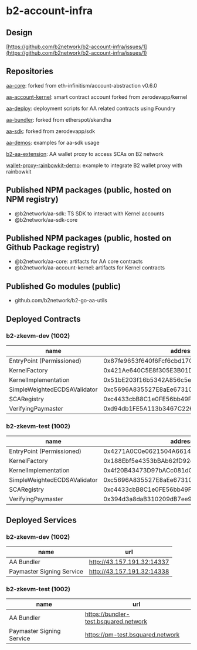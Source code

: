 # b2-account-infra

## Design

[https://github.com/b2network/b2-account-infra/issues/1](https://github.com/b2network/b2-account-infra/issues/1)

## Repositories

[aa-core](https://github.com/b2network/aa-core): forked from eth-infinitism/account-abstraction v0.6.0

[aa-account-kernel](https://github.com/b2network/aa-account-kernel): smart contract account forked from zerodevapp/kernel

[aa-deploy](https://github.com/b2network/aa-deploy): deployment scripts for AA related contracts using Foundry

[aa-bundler](https://github.com/b2network/aa-bundler): forked from etherspot/skandha

[aa-sdk](https://github.com/b2network/aa-sdk): forked from zerodevapp/sdk

[aa-demos](https://github.com/b2network/aa-demos): examples for aa-sdk usage

[b2-aa-extension](https://github.com/b2network/b2-aa-extension): AA wallet proxy to access SCAs on B2 network

[wallet-proxy-rainbowkit-demo](https://github.com/b2network/wallet-proxy-rainbowkit-demo): example to integrate B2 wallet proxy with rainbowkit

## Published NPM packages (public, hosted on NPM registry)

- @b2network/aa-sdk: TS SDK to interact with Kernel accounts
- @b2network/aa-sdk-core

## Published NPM packages (public, hosted on Github Package registry)

- @b2network/aa-core: artifacts for AA core contracts
- @b2network/aa-account-kernel: artifacts for Kernel contracts

## Published Go modules (public)

- github.com/b2network/b2-go-aa-utils

## Deployed Contracts

### b2-zkevm-dev (1002)

| name | address |
| ---- | ------- |
| EntryPoint (Permissioned) | 0x87fe9653f640f6Fcf6cbd170701cDeEa74949F82 |
| KernelFactory | 0x421Ae640C5E8f305E3B01D4C87Ce65878C5f03DF |
| KernelImplementation | 0x51bE203f16b5342A856c5e9e7820f2a7c3CE95B4 |
| SimpleWeightedECDSAValidator | 0xc5696A835527E8aEe673107Ce00AD740a4353a61 |
| SCARegistry | 0xc4433cbB8C1e0FE56bb49F4F8A0A639F902bB7Ca |
| VerifyingPaymaster | 0xd94db1FE5A113b3467C2267f81485465Fd442ad6 |

### b2-zkevm-test (1002)

| name | address |
| ---- | ------- |
| EntryPoint (Permissioned) | 0x4271A0C0e0621504A6614d1f94A49A5aa583aCd0 |
| KernelFactory | 0x188Ebf5e4353bBAb62fD92cbfD02D68C7A77c58C |
| KernelImplementation | 0x4f20B43473D97bACc081dCFbeECa8B6F9062D320 |
| SimpleWeightedECDSAValidator | 0xc5696A835527E8aEe673107Ce00AD740a4353a61 |
| SCARegistry | 0xc4433cbB8C1e0FE56bb49F4F8A0A639F902bB7Ca |
| VerifyingPaymaster | 0x394d3a8daB310209dB7ee916f01C8c5076181498 |

## Deployed Services

### b2-zkevm-dev (1002)

| name | url |
| ---- | --- |
| AA Bundler | <http://43.157.191.32:14337> |
| Paymaster Signing Service | <http://43.157.191.32:14338> |

### b2-zkevm-test (1002)

| name | url |
| ---- | --- |
| AA Bundler | <https://bundler-test.bsquared.network> |
| Paymaster Signing Service | <https://pm-test.bsquared.network> |